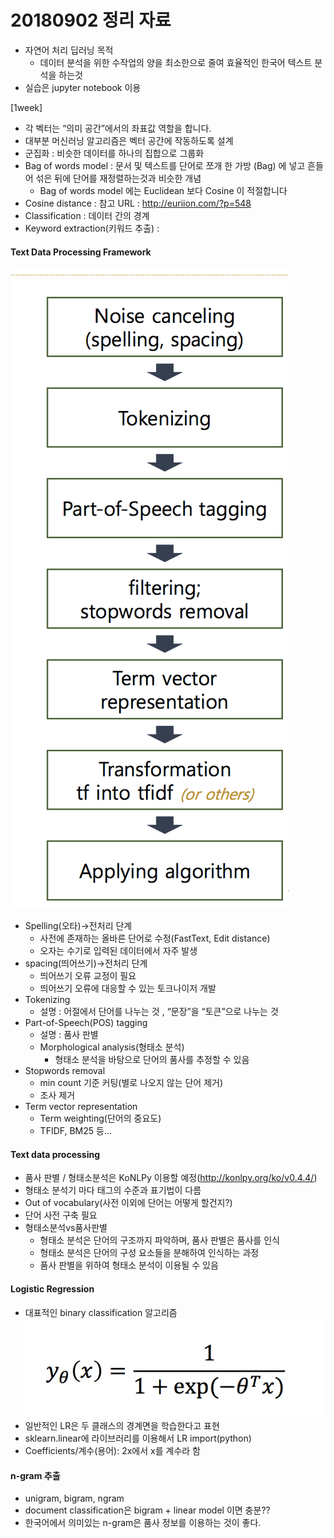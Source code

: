 # 20180902 정리 자료
* 자연어 처리 딥러닝 목적
    - 데이터 분석을 위한 수작업의 양을 최소한으로 줄여 효율적인 한국어 텍스트 분석을 하는것
* 실습은 jupyter notebook 이용

[1week]<br/>
* 각 벡터는 “의미 공간”에서의 좌표값 역할을 합니다.
* 대부분 머신러닝 알고리즘은 벡터 공간에 작동하도록 설계
* 군집화 : 비슷한 데이터를 하나의 집합으로 그룹화 
* Bag of words model : 문서 및 텍스트를 단어로 쪼개 한 가방 (Bag) 에 넣고 흔들어 섞은 뒤에 단어를 재정렬하는것과 비슷한 개념
    - Bag of words model 에는 Euclidean 보다 Cosine 이 적절합니다
* Cosine distance : 참고 URL : http://euriion.com/?p=548<br/>
* Classification : 데이터 간의 경계<br/>
* Keyword extraction(키워드 추출) : 
#### Text Data Processing Framework
![Alt text](./framework.png)<br/>
* Spelling(오타)->전처리 단계
    - 사전에 존재하는 올바른 단어로 수정(FastText, Edit distance)
    - 오자는 수기로 입력된 데이터에서 자주 발생
* spacing(띄어쓰기)->전처리 단계
    - 띄어쓰기 오류 교정이 필요
    - 띄어쓰기 오류에 대응할 수 있는 토크나이저 개발
* Tokenizing
    - 설명 : 어절에서 단어를 나누는 것 , “문장”을 “토큰”으로 나누는 것
* Part-of-Speech(POS) tagging
    - 설명 : 품사 판별
    - Morphological analysis(형태소 분석)
        + 형태소 분석을 바탕으로 단어의 품사를 추정할 수 있음
* Stopwords removal
    - min count 기준 커팅(별로 나오지 않는 단어 제거)
    - 조사 제거
* Term vector representation
    - Term weighting(단어의 중요도)
    - TFIDF, BM25 등...
#### Text data processing
* 품사 판별 / 형태소분석은 KoNLPy 이용할 예정(http://konlpy.org/ko/v0.4.4/)
* 형태소 분석기 마다 태그의 수준과 표기법이 다름
* Out of vocabulary(사전 이외에 단어는 어떻게 할건지?)
* 단어 사전 구축 필요
* 형태소분석vs품사판별
    - 형태소 분석은 단어의 구조까지 파악하며, 품사 판별은 품사를 인식
    - 형태소 분석은 단어의 구성 요소들을 분해하여 인식하는 과정
    - 품사 판별을 위하여 형태소 분석이 이용될 수 있음
#### Logistic Regression
* 대표적인 binary classification 알고리즘
![Alt text](./logisticR.png)<br/>
* 일반적인 LR은 두 클래스의 경계면을 학습한다고 표현
* sklearn.linear에 라이브러리를 이용해서 LR import(python)
* Coefficients/계수(용어): 2x에서 x를 계수라 함
#### n-gram 추출
* unigram, bigram, ngram
* document classification은 bigram + linear model 이면 충분??
* 한국어에서 의미있는 n-gram은 품사 정보를 이용하는 것이 좋다.
    
